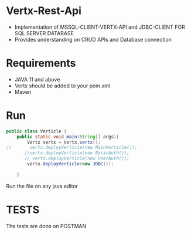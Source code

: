 # Vertx-Rest-Api
* Implementation of MSSQL-CLIENT-VERTX-API and JDBC-CLIENT FOR SQL SERVER DATABASE
* Provides understanding on CRUD APIs and Database connection

# Requirements
  * JAVA 11 and above
  * Vertx should be added to your pom.xml
  * Maven
# Run 
```java
public class Verticle {
    public static void main(String[] args){
        Vertx vertx = Vertx.vertx();
//       vertx.deployVerticle(new MainVerticle());
       //vertx.deployVerticle(new BasicAuth());
       // vertx.deployVerticle(new UserAuth());
        vertx.deployVerticle(new JDBC());
       
    }
```
Run the file on any java editor
# TESTS
The tests are done on POSTMAN

 
